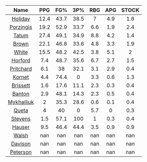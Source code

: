 |                                     Name                                     |  PPG  |  FG%  |  3P%  |  RBG  |  APG  |  STOCK  |
|:----------------------------------------------------------------------------:|:-----:|:-----:|:-----:|:-----:|:-----:|:-------:|
|      [Holiday](https://www.espn.com/nba/player/_/id/3995/jrue-holiday)       | 12.4  | 43.7  | 38.5  |   7   |  4.9  |   1.8   |
| [Porzingis](https://www.espn.com/nba/player/_/id/3102531/kristaps-porzingis) | 19.2  | 52.9  | 33.7  |  6.6  |  1.9  |   2.4   |
|      [Tatum](https://www.espn.com/nba/player/_/id/4065648/jayson-tatum)      | 27.4  | 49.1  | 34.9  |  8.8  |  4.2  |   1.4   |
|      [Brown](https://www.espn.com/nba/player/_/id/3917376/jaylen-brown)      | 22.1  | 46.8  | 33.6  |  4.8  |  3.3  |   1.9   |
|     [White](https://www.espn.com/nba/player/_/id/3078576/derrick-white)      | 15.5  | 48.2  | 42.5  |  3.8  |  5.1  |    2    |
|       [Horford](https://www.espn.com/nba/player/_/id/3213/al-horford)        |  7.4  | 48.7  | 35.6  |  6.7  |  2.7  |   1.5   |
|  [Pritchard](https://www.espn.com/nba/player/_/id/4066354/payton-pritchard)  |  6.1  |  38   | 32.1  |  3.1  |  2.9  |   0.4   |
|      [Kornet](https://www.espn.com/nba/player/_/id/3064560/luke-kornet)      |  4.4  | 74.4  |   0   |  3.3  |  0.6  |   1.3   |
|   [Brissett](https://www.espn.com/nba/player/_/id/4278031/oshae-brissett)    |  1.6  | 17.6  | 11.1  |  2.3  |  0.3  |   0.4   |
|     [Banton](https://www.espn.com/nba/player/_/id/4397885/dalano-banton)     |  2.9  | 48.1  | 14.3  |  2.3  |  0.5  |   0.4   |
|  [Mykhailiuk](https://www.espn.com/nba/player/_/id/3133602/svi-mykhailiuk)   |   2   | 35.3  | 28.6  |  0.6  |  0.1  |   0.4   |
|     [Queta](https://www.espn.com/nba/player/_/id/4397424/neemias-queta)      |   4   |  40   |   0   |  5.7  |   0   |   0.3   |
|    [Stevens](https://www.espn.com/nba/player/_/id/4066405/lamar-stevens)     |  1.5  | 57.1  |  100  |   1   |  0.3  |   0.4   |
|      [Hauser](https://www.espn.com/nba/player/_/id/4065804/sam-hauser)       |  9.5  | 46.4  | 44.4  |  3.5  |  0.9  |   0.9   |
|      [Walsh](https://www.espn.com/nba/player/_/id/4683689/jordan-walsh)      |  nan  |  nan  |  nan  |  nan  |  nan  |   nan   |
|      [Davison](https://www.espn.com/nba/player/_/id/4576085/jd-davison)      |  nan  |  nan  |  nan  |  nan  |  nan  |   nan   |
|    [Peterson](https://www.espn.com/nba/player/_/id/4397689/drew-peterson)    |  nan  |  nan  |  nan  |  nan  |  nan  |   nan   |